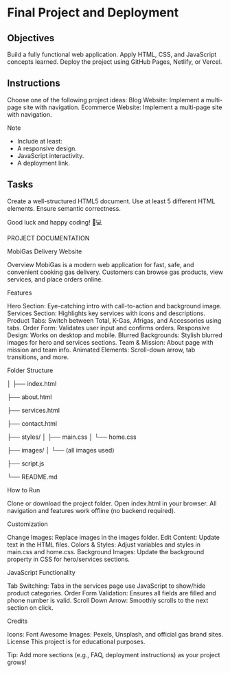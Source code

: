 # Final Project and Deployment

## Objectives
Build a fully functional web application.
Apply HTML, CSS, and JavaScript concepts learned.
Deploy the project using GitHub Pages, Netlify, or Vercel.

## Instructions
Choose one of the following project ideas:
Blog Website: Implement a multi-page site with navigation.
Ecommerce Website: Implement a multi-page site with navigation.

>[!NOTE]
> - Include at least:
> - A responsive design.
> - JavaScript interactivity.
> - A deployment link.

## Tasks

Create a well-structured HTML5 document.
Use at least 5 different HTML elements.
Ensure semantic correctness.

Good luck and happy coding! 🚀💻

PROJECT DOCUMENTATION

MobiGas Delivery Website

Overview
MobiGas is a modern web application for fast, safe, and convenient cooking gas delivery.
Customers can browse gas products, view services, and place orders online.

Features

Hero Section: Eye-catching intro with call-to-action and background image.
Services Section: Highlights key services with icons and descriptions.
Product Tabs: Switch between Total, K-Gas, Afrigas, and Accessories using tabs.
Order Form: Validates user input and confirms orders.
Responsive Design: Works on desktop and mobile.
Blurred Backgrounds: Stylish blurred images for hero and services sections.
Team & Mission: About page with mission and team info.
Animated Elements: Scroll-down arrow, tab transitions, and more.

Folder Structure

│
├── index.html

├── about.html

├── services.html

├── contact.html

├── styles/
│   ├── main.css
│   └── home.css

├── images/
│   └── (all images used)

├── script.js

└── README.md

How to Run

Clone or download the project folder.
Open index.html in your browser.
All navigation and features work offline (no backend required).

Customization

Change Images: Replace images in the images folder.
Edit Content: Update text in the HTML files.
Colors & Styles: Adjust variables and styles in main.css and home.css.
Background Images: Update the background property in CSS for hero/services sections.

JavaScript Functionality

Tab Switching:
Tabs in the services page use JavaScript to show/hide product categories.
Order Form Validation:
Ensures all fields are filled and phone number is valid.
Scroll Down Arrow:
Smoothly scrolls to the next section on click.

Credits

Icons: Font Awesome
Images: Pexels, Unsplash, and official gas brand sites.
License
This project is for educational purposes.

Tip:
Add more sections (e.g., FAQ, deployment instructions) as your project grows!

